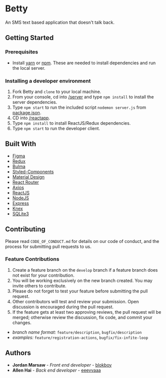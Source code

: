 # Betty

An SMS text based application that doesn't talk back.

## Getting Started

### Prerequisites

- Install [yarn](https://yarnpkg.com/en/docs/install#windows-stable) or [npm](https://www.npmjs.com/get-npm). These are needed to install dependencies and run the local server.

### Installing a developer environment

1. Fork Betty and `clone` to your local machine.
2. From your console, cd into [/server](/server) and type `npm install` to install the server dependencies.
3. Type `npm start` to run the included script `nodemon server.js` from [package.json](package.json).
4. CD into [/reactapp](/reactapp).
5. Type `npm install` to install ReactJS/Redux dependencies.
6. Type `npm start` to run the developer client.

## Built With

* [Figma](https://www.figma.com/)
* [Redux](https://redux.js.org/)
* [Bulma](https://bulma.io/documentation/)
* [Styled-Components](https://www.styled-components.com/)
* [Material Design](https://material.io/design/)
* [React Router](https://reacttraining.com/react-router/core/guides/philosophy)
* [Axios](https://www.npmjs.com/package/axios)
* [ReactJS](https://reactjs.org/)
* [NodeJS](https://nodejs.org/en/)
* [Express](https://expressjs.com/)
* [Knex](https://knexjs.org/)
* [SQLite3](https://www.sqlite.org/index.html)

## Contributing

Please read `CODE_OF_CONDUCT.md` for details on our code of conduct, and the process for submitting pull requests to us.

### Feature Contributions

1. Create a feature branch on the ```develop``` branch if a feature branch does not exist for your contribution.
2. You will be working exclusively on the new branch created. You may invite others to contribute.
3. Please do not forget to test your feature before submitting the pull request.
4. Other contributors will test and review your submission. Open discussion is encouraged during the pull request.
5. If the feature gets at least two approving reviews, the pull request will be merged; otherwise review the discussion, fix code, and commit your changes.

- _branch name format:_
`feature/description`, `bugfix/description`
- _examples:_
`feature/registration-actions`, `bugfix/fix-infite-loop`

## Authors
* **Jordan Marsaw** - *Front end developer* - [blokboy](https://github.com/blokboy)
* **Allen Hai** - *Back end developer* - [eeevvaaa](https://github.com/coetry)
